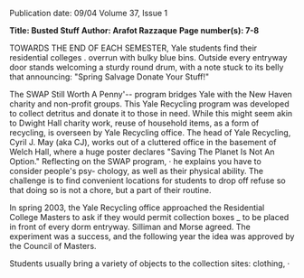 Publication date: 09/04
Volume 37, Issue 1

**Title: Busted Stuff**
**Author: Arafot Razzaque**
**Page number(s): 7-8**

TOWARDS THE END OF EACH SEMESTER,
Yale students find their residential colleges
. overrun with bulky blue bins. Outside every
entryway door stands welcoming a sturdy
round drum, with a note stuck to its belly
that announcing: "Spring Salvage
Donate
Your Stuff!"

The SWAP
Still Worth A Penny'--
program bridges Yale with the New Haven
charity and non-profit groups. This Yale
Recycling program was developed to collect
detritus and donate it to those in need. While
this might seem akin to Dwight Hall charity
work, reuse of household items, as a form of
recycling, is overseen by Yale Recycling office.
The head of Yale Recycling, Cyril J. May
(aka CJ), works out of a cluttered office in
the basement of Welch Hall, where a huge
poster declares "Saving The Planet Is Not An
Option." Reflecting on the SWAP program, ·
he explains you have to consider people's psy-
chology, as well as their physical ability. The
challenge is to find convenient locations for
students to drop off refuse so that doing so is
not a chore, but a part of their routine.


In spring 2003, the Yale Recycling office
approached the Residential College Masters
to ask if they would permit collection boxes _
to be placed in front of every dorm entryway.
Silliman and Morse agreed. The experiment
was a success, and the following year the idea
was approved by the Council of Masters.

Students usually bring a variety of
objects to the collection sites: clothing,
·